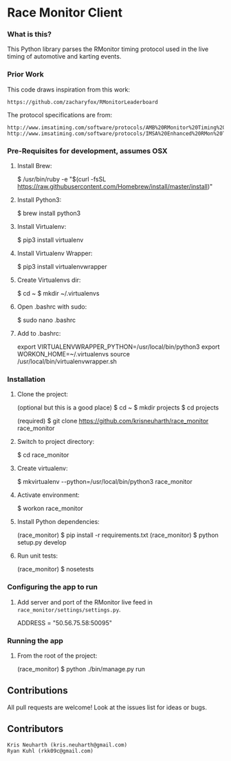 # Race Monitor Client

### What is this?

This Python library parses the RMonitor timing protocol used in the live timing of automotive and karting events.


### Prior Work

This code draws inspiration from this work:

    https://github.com/zacharyfox/RMonitorLeaderboard
    
The protocol specifications are from:

    http://www.imsatiming.com/software/protocols/AMB%20RMonitor%20Timing%20Protocol.pdf
    http://www.imsatiming.com/software/protocols/IMSA%20Enhanced%20RMon%20Timing%20Protocol%20v1.03.pdf
    

### Pre-Requisites for development, assumes OSX

1) Install Brew:

	$ /usr/bin/ruby -e "$(curl -fsSL https://raw.githubusercontent.com/Homebrew/install/master/install)"

2) Install Python3:

	$ brew install python3

3) Install Virtualenv:

	$ pip3 install virtualenv

4) Install Virtualenv Wrapper:

	$ pip3 install virtualenvwrapper

5) Create Virtualenvs dir:

    $ cd ~
	$ mkdir ~/.virtualenvs

6) Open .bashrc with sudo:

	$ sudo nano .bashrc

7) Add to .bashrc:

	export VIRTUALENVWRAPPER_PYTHON=/usr/local/bin/python3
	export WORKON_HOME=~/.virtualenvs
	source /usr/local/bin/virtualenvwrapper.sh


### Installation

1) Clone the project:

    (optional but this is a good place)
    $ cd ~
    $ mkdir projects
    $ cd projects

    (required)
	$ git clone https://github.com/krisneuharth/race_monitor race_monitor

2) Switch to project directory:

	$ cd race_monitor

3) Create virtualenv:

	$ mkvirtualenv --python=/usr/local/bin/python3 race_monitor

4) Activate environment:

	$ workon race_monitor

5) Install Python dependencies:

	(race_monitor) $ pip install -r requirements.txt
	(race_monitor) $ python setup.py develop

6) Run unit tests:

    (race_monitor) $ nosetests
    

### Configuring the app to run

1) Add server and port of the RMonitor live feed in `race_monitor/settings/settings.py`.

    ADDRESS = "50.56.75.58:50095"
    
    
### Running the app

1) From the root of the project:

    (race_monitor) $ python ./bin/manage.py run


## Contributions

All pull requests are welcome! Look at the issues list for ideas or bugs.


## Contributors

    Kris Neuharth (kris.neuharth@gmail.com)
    Ryan Kuhl (rkk09c@gmail.com)
